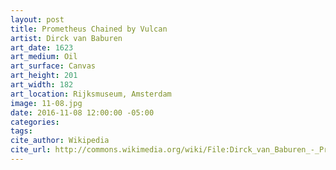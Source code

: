 ```yaml
---
layout: post
title: Prometheus Chained by Vulcan
artist: Dirck van Baburen
art_date: 1623
art_medium: Oil
art_surface: Canvas
art_height: 201
art_width: 182
art_location: Rijksmuseum, Amsterdam
image: 11-08.jpg
date: 2016-11-08 12:00:00 -05:00
categories:
tags:
cite_author: Wikipedia
cite_url: http://commons.wikimedia.org/wiki/File:Dirck_van_Baburen_-_Prometheus_door_Vulcanus_geketend.jpg
---
```

